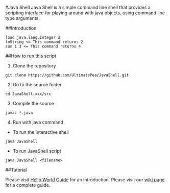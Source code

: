 #Java Shell 
Java Shell is a simple command line shell that provides a scripting interface
for playing around with java objects, using command line type arguments.

##Introduction

```
load java.lang.Integer 2
toString <= This command returns 2
sum 1 3 <= This command returns 4
```

##How to run this script

1. Clone the repository

```
git clone https://github.com/UltimatePea/JavaShell.git
```

2. Go to the source folder

```
cd JavaShell-xxx/src
```

3. Compile the source

```
javac *.java
```

4. Run with java command

- To run the interactive shell
```
java JavaShell
```

- To run JavaShell script
```
java JavaShell <filename>
```

##Tutorial

Please visit [Hello World Guide](https://github.com/UltimatePea/JavaShell/wiki/Hello,-World!!-JavaShell----Introduction) for an introduction.
Please visit our [wiki page](https://github.com/UltimatePea/JavaShell/wiki) for a complete guide.





